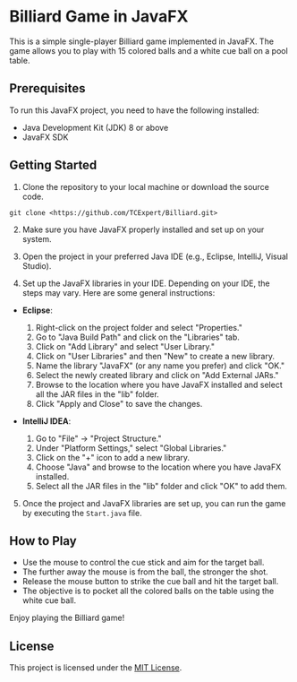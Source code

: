 # Billiard Game in JavaFX

This is a simple single-player Billiard game implemented in JavaFX. The game allows you to play with 15 colored balls and a white cue ball on a pool table.

## Prerequisites

To run this JavaFX project, you need to have the following installed:

- Java Development Kit (JDK) 8 or above
- JavaFX SDK

## Getting Started

1. Clone the repository to your local machine or download the source code.


```
git clone <https://github.com/TCExpert/Billiard.git>
```


2. Make sure you have JavaFX properly installed and set up on your system.

3. Open the project in your preferred Java IDE (e.g., Eclipse, IntelliJ, Visual Studio).

4. Set up the JavaFX libraries in your IDE. Depending on your IDE, the steps may vary. Here are some general instructions:

- **Eclipse**:
  1. Right-click on the project folder and select "Properties."
  2. Go to "Java Build Path" and click on the "Libraries" tab.
  3. Click on "Add Library" and select "User Library."
  4. Click on "User Libraries" and then "New" to create a new library.
  5. Name the library "JavaFX" (or any name you prefer) and click "OK."
  6. Select the newly created library and click on "Add External JARs."
  7. Browse to the location where you have JavaFX installed and select all the JAR files in the "lib" folder.
  8. Click "Apply and Close" to save the changes.

- **IntelliJ IDEA**:
  1. Go to "File" -> "Project Structure."
  2. Under "Platform Settings," select "Global Libraries."
  3. Click on the "+" icon to add a new library.
  4. Choose "Java" and browse to the location where you have JavaFX installed.
  5. Select all the JAR files in the "lib" folder and click "OK" to add them.

5. Once the project and JavaFX libraries are set up, you can run the game by executing the `Start.java` file.

## How to Play

- Use the mouse to control the cue stick and aim for the target ball.
- The further away the mouse is from the ball, the stronger the shot.
- Release the mouse button to strike the cue ball and hit the target ball.
- The objective is to pocket all the colored balls on the table using the white cue ball.

Enjoy playing the Billiard game!

## License

This project is licensed under the [MIT License](LICENSE).
